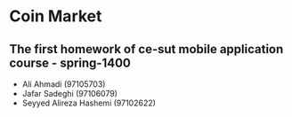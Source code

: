 # Coin Market

## The first homework of ce-sut mobile application course - spring-1400

- Ali Ahmadi (97105703)
- Jafar Sadeghi (97106079)
- Seyyed Alireza Hashemi (97102622)

